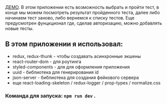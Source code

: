 [ДЕМО](https://shielded-reef-71937.herokuapp.com/). В этом приложении есть возможность выбрать и пройти тест, в конце мы можем посмотреть результат пройденного теста, 
далее либо начинаем тест заново, либо вернемся к списку тестов. Еще предусмотрен фунцкционал где, 
сделав авторизацию, можно добавлять новые тесты.

## В этом приложении я использовал:

  * redux, redux-thunk - чтобы создавать асинхронные экшены
  * react-router-dom - для роутинга
  * styled-components - для для оформления приложения
  * uuid - библиотека для генерирования id
  * json-server - библиотека для создания фейкового сервера
  * еще react-loading-skeleton / redux-logger / prop-types / normalize.css
  
### Команда для запуска: `npm run dev` .
  
  
  
  

